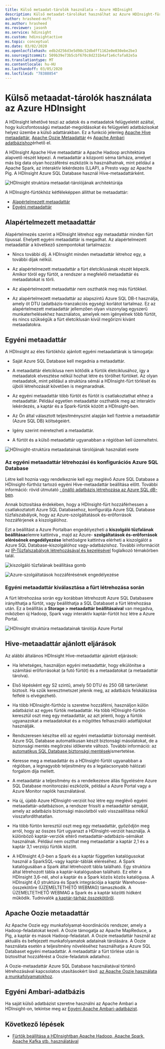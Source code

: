 ```yaml
---
title: Külső metaadat-tárolók használata – Azure HDInsight
description: Külső metaadat-tárolókat használhat az Azure HDInsight-fürtökkel és az ajánlott eljárásokkal.
author: hrasheed-msft
ms.author: hrasheed
ms.reviewer: jasonh
ms.service: hdinsight
ms.custom: hdinsightactive
ms.topic: conceptual
ms.date: 03/02/2020
ms.openlocfilehash: edb2d256d3e5d98c52dbdff1162e0e030ebe2be3
ms.sourcegitcommit: 509b39e73b5cbf670c8d231b4af1e6cfafa82e5a
ms.translationtype: MT
ms.contentlocale: hu-HU
ms.lasthandoff: 03/05/2020
ms.locfileid: "78388854"
---
```

# <a name="use-external-metadata-stores-in-azure-hdinsight"></a>Külső metaadat-tárolók használata az Azure HDInsight

A HDInsight lehetővé teszi az adatok és a metaadatok felügyeletét azáltal, hogy kulcsfontosságú metaadat-megoldásokat és felügyeleti adatbázisokat helyez üzembe a külső adattárakban. Ez a funkció jelenleg [Apache Hive metaadattár](#custom-metastore), [Apache Oozie Metaadattár](#apache-oozie-metastore) és [Apache Ambari adatbázishoz](#custom-ambari-db)érhető el.

A HDInsight Apache Hive metaadattár a Apache Hadoop architektúra alapvető részét képezi. A metaadattár a központi séma tárháza, amelyet más big data olyan hozzáférési eszközök is használhatnak, mint például a Apache Spark, az interaktív lekérdezés (LLAP), a Presto vagy az Apache Pig. A HDInsight Azure SQL Database használ Hive-metaadattárként.

![HDInsight struktúra metaadat-tárolójának architektúrája](./media/hdinsight-use-external-metadata-stores/metadata-store-architecture.png)

A HDInsight-fürtökhöz kétféleképpen állíthat be metaadattár:

* [Alapértelmezett metaadattár](#default-metastore)
* [Egyéni metaadattár](#custom-metastore)

## <a name="default-metastore"></a>Alapértelmezett metaadattár

Alapértelmezés szerint a HDInsight létrehoz egy metaadattár minden fürt típussal. Ehelyett egyéni metaadattár is megadhat. Az alapértelmezett metaadattár a következő szempontokat tartalmazza:

* Nincs további díj. A HDInsight minden metaadattár létrehoz egy, a további díjak nélkül.

* Az alapértelmezett metaadattár a fürt életciklusának részét képezik. Amikor töröl egy fürtöt, a rendszer a megfelelő metaadattár és metaadatokat is törli.

* Az alapértelmezett metaadattár nem oszthatók meg más fürtökkel.

* Az alapértelmezett metaadattár az alapszintű Azure SQL DB-t használja, amely öt DTU (adatbázis-tranzakciós egység) korlátot tartalmaz.
Ez az alapértelmezett metaadattár jellemzően olyan viszonylag egyszerű munkaterhelésekhez használatos, amelyek nem igényelnek több fürtöt, és nincs szükségük a fürt életciklusán kívül megőrizni kívánt metaadatokra.

## <a name="custom-metastore"></a>Egyéni metaadattár

A HDInsight az éles fürtökhöz ajánlott egyéni metaadattárak is támogatja:

* Saját Azure SQL Database kell megadnia a metaadattár.

* A metaadattár életciklusa nem kötődik a fürtök életciklusához, így a metaadatok elvesztése nélkül hozhat létre és törölhet fürtöket. Az olyan metaadatok, mint például a struktúra sémái a HDInsight-fürt törlését és újbóli létrehozását követően is megmaradnak.

* Az egyéni metaadattár több fürtöt és fürtöt is csatlakoztathat ehhez a metaadattár. Például egyetlen metaadattár oszthatók meg az interaktív lekérdezés, a kaptár és a Spark-fürtök között a HDInsight-ben.

* Az Ön által választott teljesítményszint alapján kell fizetnie a metaadattár (Azure SQL DB) költségeiért.

* Igény szerint méretezheti a metaadattár.

* A fürtöt és a külső metaadattár ugyanabban a régióban kell üzemeltetni.

![HDInsight-struktúra metaadatainak tárolójának használati esete](./media/hdinsight-use-external-metadata-stores/metadata-store-use-case.png)

### <a name="create-and-config-azure-sql-database-for-the-custom-metastore"></a>Az egyéni metaadattár létrehozási és konfigurációs Azure SQL Database

Létre kell hoznia vagy rendelkeznie kell egy meglévő Azure SQL Database a HDInsight-fürthöz tartozó egyéni Hive-metaadattár beállítása előtt.  További információ: rövid útmutató [: önálló adatbázis létrehozása az Azure SQL dB-ben](https://docs.microsoft.com/azure/sql-database/sql-database-single-database-get-started?tabs=azure-portal).

Annak biztosítása érdekében, hogy a HDInsight-fürt hozzáférhessen a csatlakoztatott Azure SQL Databasehoz, konfigurálja Azure SQL Database tűzfalszabályok, hogy az Azure-szolgáltatások és-erőforrások hozzáférjenek a kiszolgálóhoz.

Ezt a beállítást a Azure Portalban engedélyezheti a **kiszolgáló tűzfalának beállítása**elemre kattintva **,** majd az Azure- **szolgáltatások és-erőforrások elérésének engedélyezése** lehetőségre kattintva elérheti a kiszolgálót a Azure SQL Database-kiszolgálóhoz vagy-adatbázishoz. További információt az [IP-Tűzfalszabályok létrehozásával és kezelésével](https://docs.microsoft.com/azure/sql-database/sql-database-firewall-configure#use-the-azure-portal-to-manage-server-level-ip-firewall-rules) foglalkozó témakörben talál.

![kiszolgáló tűzfalának beállítása gomb](./media/hdinsight-use-external-metadata-stores/configure-azure-sql-database-firewall1.png)

![Azure-szolgáltatások hozzáférésének engedélyezése](./media/hdinsight-use-external-metadata-stores/configure-azure-sql-database-firewall2.png)

### <a name="select-a-custom-metastore-during-cluster-creation"></a>Egyéni metaadattár kiválasztása a fürt létrehozása során

A fürt létrehozása során egy korábban létrehozott Azure SQL Databasere irányíthatja a fürtöt, vagy beállíthatja a SQL Databaset a fürt létrehozása után. Ez a beállítás a **Storage > metaadattár beállításaival** van megadva, miközben új Hadoop, Spark vagy interaktív kaptár-fürtöt hoz létre a Azure Portal.

![HDInsight struktúra metaadatainak tárolója Azure Portal](./media/hdinsight-use-external-metadata-stores/azure-portal-cluster-storage-metastore.png)

## <a name="hive-metastore-best-practices"></a>Hive-metaadattár ajánlott eljárások

Az alábbi általános HDInsight Hive-metaadattár ajánlott eljárások:

* Ha lehetséges, használjon egyéni metaadattár, hogy elkülönítse a számítási erőforrásokat (a futó fürtöt) és a metaadatokat (a metaadattár tárolva).

* Első lépésként egy S2 szintű, amely 50 DTU és 250 GB tárterületet biztosít. Ha szűk keresztmetszet jelenik meg, az adatbázis felskálázása felfelé is elvégezhető.

* Ha több HDInsight-fürthöz is szeretne hozzáférni, használjon külön adatbázist az egyes fürtök metaadattár. Ha több HDInsight-fürtön keresztül oszt meg egy metaadattár, az azt jelenti, hogy a fürtök ugyanazokat a metaadatokat és a mögöttes felhasználói adatfájlokat használják.

* Rendszeresen készítse elő az egyéni metaadattár biztonsági mentését. Azure SQL Database automatikusan készít biztonsági másolatokat, de a biztonsági mentés megőrzési időkerete változó. További információ: az [automatikus SQL Database biztonsági mentések](../sql-database/sql-database-automated-backups.md)ismertetése.

* Keresse meg a metaadattár és a HDInsight-fürtöt ugyanabban a régióban, a legnagyobb teljesítmény és a legalacsonyabb hálózati forgalom díja mellett.

* A metaadattár a teljesítmény és a rendelkezésre állás figyelésére Azure SQL Database monitorozási eszközök, például a Azure Portal vagy a Azure Monitor naplók használatával.

* Ha új, újabb Azure HDInsight-verziót hoz létre egy meglévő egyéni metaadattár-adatbázison, a rendszer frissíti a metaadattár sémáját, amely az adatbázis biztonsági másolatból való visszaállítása nélkül visszafordíthatatlan.

* Ha több fürtön keresztül oszt meg egy metaadattár, győződjön meg arról, hogy az összes fürt ugyanazt a HDInsight-verziót használja. A különböző kaptár-verziók eltérő metaadattár-adatbázis-sémákat használnak. Például nem oszthat meg metaadattár a kaptár 2,1 és a kaptár 3,1 verziójú fürtök között.

* A HDInsight 4,0-ben a Spark és a kaptár független katalógusokat használ a SparkSQL-vagy kaptár-táblák eléréséhez. A Spark katalógusában a Spark által létrehozott tábla található. Egy struktúra által létrehozott tábla a kaptár-katalógusban található. Ez eltér a HDInsight 3,6-nél, ahol a kaptár és a Spark közös közös katalógusa. A HDInsight 4,0 struktúra és Spark integrációja a kaptár Warehouse-összekötőre (ÜZEMELTETHETŐ WEBMAG) támaszkodik. A ÜZEMELTETHETŐ WEBMAG a Spark és a kaptár közötti hídként működik. Tudnivalók [a kaptár-tárház összekötőről](../hdinsight/interactive-query/apache-hive-warehouse-connector.md).

## <a name="apache-oozie-metastore"></a>Apache Oozie metaadattár

Az Apache Oozie egy munkafolyamat-koordinációs rendszer, amely a Hadoop-feladatokat kezeli.  A Oozie támogatja az Apache MapReduce, a Pig, a kaptár és mások Hadoop-feladatait.  A Oozie metaadattár használ az aktuális és befejezett munkafolyamatok adatainak tárolására. A Oozie használata esetén a teljesítmény növeléséhez használhatja a Azure SQL Databaset egyéni metaadattár. A metaadattár a fürt törlése után is biztosíthat hozzáférést a Oozie-feladatok adataihoz.

A Oozie-metaadattár Azure SQL Database használatával történő létrehozásával kapcsolatos utasításokért lásd: [az Apache Oozie használata a munkafolyamatokhoz](hdinsight-use-oozie-linux-mac.md).

## <a name="custom-ambari-db"></a>Egyéni Ambari-adatbázis

Ha saját külső adatbázist szeretne használni az Apache Ambari a HDInsight-on, tekintse meg az [Egyéni Apache Ambari-adatbázist](hdinsight-custom-ambari-db.md).

## <a name="next-steps"></a>Következő lépések

* [Fürtök beállítása a HDInsightban Apache Hadoop, Apache Spark, Apache Kafka stb. használatával](./hdinsight-hadoop-provision-linux-clusters.md)
